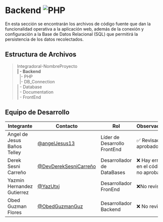 # Backend  ![PHP](https://img.shields.io/badge/PHP-777BB4?)


 En esta sección se encontrarán los archivos de código fuente que dan la funcionalidad operativa a la aplicación web, además de la conexión y configuración a la Base de Datos Relacional (SQL) que permitirá la persistencia de los datos recolectados. 

## Estructura de Archivos

>IntegradoraI-NombreProyecto<br>
>**| - Backend** <br>
>&nbsp;&nbsp;|- PHP<br>
>&nbsp;&nbsp;|- DB_Connection<br>
>| - Database<br>
>| - Documentation<br>
>| - FrontEnd

## Equipo de Desarrollo

|Integrante|Contacto|Rol|Observaciones|
|------------|--------|---|---|
|Angel de Jesus Baños Telley|[@angelJesus13](https://github.com/angelJesus13)|Líder de Desarrollo FrontEnd|✅ Revisado y aprobado.|
|Derek Sesni Carreño|[@DevDerekSesniCarreño](https://github.com/DevFntxy)|Desarrollador de DataBases|❌ Hay errores en el código, no aprobado|
|Yazmin Hernandez Gutierrez|[@YazUtxj](https://github.com/YazUtxj)|Desarrollador FronEnd|❌No revisado|
|Obed Guzman Flores|[@ObedGuzmanGuz](https://github.com/ObedGuzmanGuz)|Desarrollador Backend|❌ No revisado|
